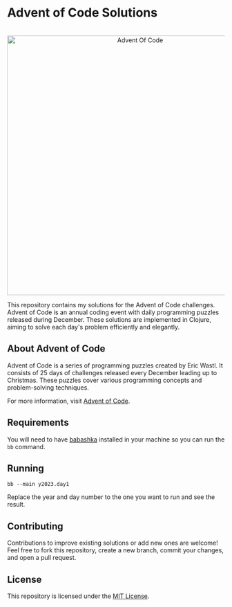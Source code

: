 # Advent of Code Solutions

<div align="center">
	<br>
	<div>
		<img width="600" height="600" src="https://aplwiki.com/images/0/0d/Advent_Of_Code_Logo.png" alt="Advent Of Code">
	</div>
</div>

This repository contains my solutions for the Advent of Code challenges. Advent of Code is an annual coding event with daily programming puzzles released during December. These solutions are implemented in Clojure, aiming to solve each day's problem efficiently and elegantly.

## About Advent of Code

Advent of Code is a series of programming puzzles created by Eric Wastl. It consists of 25 days of challenges released every December leading up to Christmas. These puzzles cover various programming concepts and problem-solving techniques.

For more information, visit [Advent of Code](https://adventofcode.com/).

## Requirements

You will need to have [babashka](https://github.com/babashka/babashka) installed in your machine so you can run the `bb` command.

## Running

```
bb --main y2023.day1
```

Replace the year and day number to the one you want to run and see the result.

## Contributing

Contributions to improve existing solutions or add new ones are welcome! Feel free to fork this repository, create a new branch, commit your changes, and open a pull request.

## License

This repository is licensed under the [MIT License](LICENSE).
